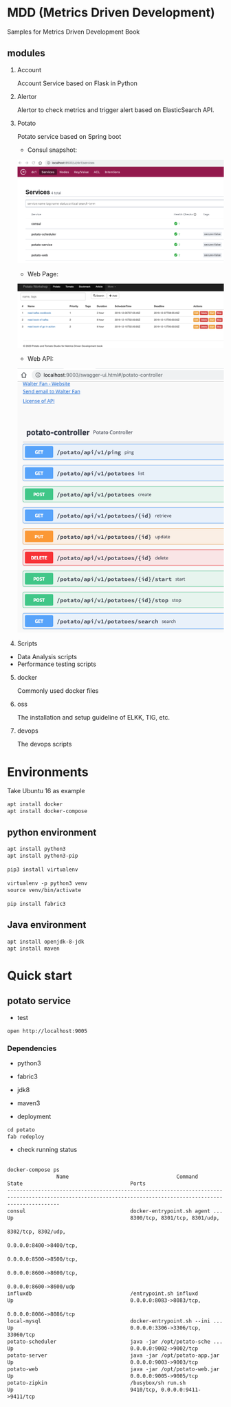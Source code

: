 # MDD (Metrics Driven Development)

Samples for Metrics Driven Development Book


## modules

1. Account

	Account Service based on Flask in Python

2. Alertor

	Alertor to check metrics and trigger alert based on ElasticSearch API.

3. Potato

	Potato service based on Spring boot

   * Consul snapshot:
   
	![Consul Snapshot](snapshot/consul_snapshot.png)

   * Web Page:
   
	![Potato Service GUI](snapshot/potato_web_gui.png)

   * Web API:
   
	![Potato Service API](snapshot/potato_server_api.png)

4. Scripts

  * Data Analysis scripts
  * Performance testing scripts
  
5. docker

	Commonly used docker files

6. oss

	The installation and setup guideline of ELKK, TIG, etc.

7. devops

	The devops scripts


# Environments

Take Ubuntu 16 as example


```
apt install docker
apt install docker-compose

```
## python environment

```
apt install python3
apt install python3-pip

pip3 install virtualenv

virtualenv -p python3 venv
source venv/bin/activate

pip install fabric3
```

## Java environment

```
apt install openjdk-8-jdk
apt install maven
```

# Quick start


## potato service

* test

```
open http://localhost:9005
```


### Dependencies
 * python3
 * fabric3
 * jdk8
 * maven3
 


* deployment

```
cd potato
fab redeploy
```

* check running status

```

docker-compose ps
                Name                                   Command                                  State                                   Ports
-------------------------------------------------------------------------------------------------------------------------------------------------------------
consul                                  docker-entrypoint.sh agent ...          Up                                      8300/tcp, 8301/tcp, 8301/udp,
                                                                                                                        8302/tcp, 8302/udp,
                                                                                                                        0.0.0.0:8400->8400/tcp,
                                                                                                                        0.0.0.0:8500->8500/tcp,
                                                                                                                        0.0.0.0:8600->8600/tcp,
                                                                                                                        0.0.0.0:8600->8600/udp
influxdb                                /entrypoint.sh influxd                  Up                                      0.0.0.0:8083->8083/tcp,
                                                                                                                        0.0.0.0:8086->8086/tcp
local-mysql                             docker-entrypoint.sh --ini ...          Up                                      0.0.0.0:3306->3306/tcp, 33060/tcp
potato-scheduler                        java -jar /opt/potato-sche ...          Up                                      0.0.0.0:9002->9002/tcp
potato-server                           java -jar /opt/potato-app.jar           Up                                      0.0.0.0:9003->9003/tcp
potato-web                              java -jar /opt/potato-web.jar           Up                                      0.0.0.0:9005->9005/tcp
potato-zipkin                           /busybox/sh run.sh                      Up                                      9410/tcp, 0.0.0.0:9411->9411/tcp   
```

